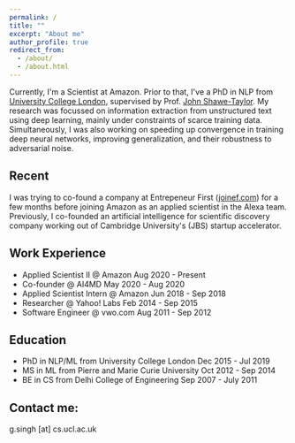 ```yaml
---
permalink: /
title: ""
excerpt: "About me"
author_profile: true
redirect_from: 
  - /about/
  - /about.html
---
```


Currently, I'm a Scientist at Amazon. Prior to that, I've a PhD in NLP from <a href="https://www.ucl.ac.uk/">University College London</a>, supervised by Prof. <a href="http://www0.cs.ucl.ac.uk/staff/J.Shawe-Taylor/">John Shawe-Taylor</a>. My research was focussed on information extraction from unstructured text using deep learning, mainly under constraints of scarce training data. Simultaneously, I was also working on speeding up convergence in training deep neural networks, improving generalization, and their robustness to adversarial noise. 

Recent
------
I was trying to co-found a company at Entrepeneur First (<a href="https://www.joinef.com">joinef.com</a>) for a few months before joining Amazon as an applied scientist in the Alexa team. Previously, I co-founded an artificial intelligence for scientific discovery company working out of Cambridge University's (JBS) startup accelerator.  

Work Experience
------
* Applied Scientist II @ Amazon Aug 2020 - Present
* Co-founder @ AI4MD May 2020 - Aug 2020
* Applied Scientist Intern @ Amazon Jun 2018 - Sep 2018
* Researcher @ Yahoo! Labs Feb 2014 - Sep 2015
* Software Engineer @ vwo.com Aug 2011 - Sep 2012

Education
------
* PhD in NLP/ML from University College London Dec 2015 - Jul 2019
* MS in ML from Pierre and Marie Curie University Oct 2012 - Sep 2014 
* BE in CS from Delhi College of Engineering Sep 2007 - July 2011 



Contact me:
------
g.singh [at] cs.ucl.ac.uk
